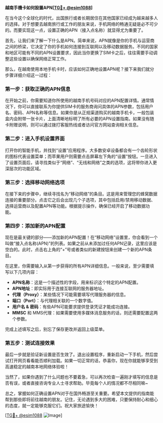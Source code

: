 **越南手機卡如何設置APN[[TG💪+ @esim1088](https://t.me/s/esim1088)]**

在当今这个全球化的时代，出国旅行或者长期居住在其他国家已经成为越来越多人的选择。对于想要去越南旅行或工作的朋友来说，手机网络的畅通无疑是必不可少的。而要实现这一点，设置正确的APN（接入点名称）就显得尤为重要了。

首先，让我们来了解一下什么是APN。简单来说，APN就像是你的手机与运营商之间的桥梁，它决定了你的手机如何连接到互联网以及移动数据服务。不同的国家和地区可能有不同的APN设置要求，因此当你更换了SIM卡之后，往往需要手动调整这些设置以确保网络正常工作。

那么，在越南使用本地手机卡时，应该如何正确地设置APN呢？接下来我们就分步骤详细介绍这一过程：

### 第一步：获取正确的APN信息

在开始之前，你需要知道你所使用的越南手机号码对应的APN配置详情。通常情况下，你可以直接联系为你提供SIM卡的服务商询问具体的APN参数，包括用户名、密码、APN名称等信息。如果你是从正规渠道购买的越南手机卡，一般包装盒内会附带一张卡片，上面清晰地标明了所有必要的APN设置指南。如果没有随卡附赠说明，则可以通过拨打客服热线或者访问官方网站查询相关信息。

### 第二步：进入手机设置界面

打开你的智能手机，并找到“设置”应用程序。大多数安卓设备都会有一个齿轮形状的图标代表设置菜单；而苹果用户则需要点击屏幕左下角的“设置”按钮。一旦进入了设置页面后，请寻找类似于“网络”、“无线和网络”之类的选项，这将带你进入更深层次的功能区域。

### 第三步：选择移动网络选项

在接下来的步骤中，继续寻找名为“移动网络”的条目。这是用来管理您的蜂窝数据连接的重要部分。点击它之后会出现几个子选项，其中包括启用/禁用移动数据、选择运营商以及配置APN等功能。根据提示操作，确保已经开启了移动数据功能。

### 第四步：添加新的APN配置

现在是最关键的部分——添加新的APN配置！在“移动网络”设置里，你会看到一个叫做“接入点名称(APN)”的列表。如果之前从未添加过任何APN记录，这里应该是空白的。此时，点击右上角的“+”号或者类似的新建按钮来创建一个新的APN条目。

在这里，你需要输入从第一步获得的所有APN详细信息。一般来说，至少需要填写以下几项内容：
- **APN名称**：这是一个描述性的字段，用来标识这个特定的APN配置。
- **APN地址**：即实际用于连接互联网的服务器地址。
- **代理（Proxy）**：某些情况下可能需要填写代理服务器的信息。
- **端口（Port）**：与代理相关联的一个数字值。
- **用户名 & 密码**：有些APN可能要求提供登录凭证才能成功连接。
- **MMSC** 和 MMS代理：如果需要使用多媒体消息服务的话，则还需要配置这两个参数。

完成上述填写之后，别忘了保存更改并返回上级菜单。

### 第五步：测试连接效果

最后一步就是验证新设置是否生效了。退出设置程序，重新启动一下手机，然后尝试打开网页看看能否顺利加载。如果一切正常的话，恭喜你，现在你就能够享受到高速稳定的越南本地网络体验啦！

当然了，如果你遇到了什么问题也不要着急，可以再次检查一遍刚才填写的信息是否有误，或者直接咨询专业人士寻求帮助。毕竟每个人的情况都不尽相同嘛~

总之，掌握如何正确设置APN对于在国外畅游至关重要。希望本文提供的指南能帮到那些即将前往越南的朋友。记住，无论遇到多大的困难，只要保持耐心和细心的态度，就一定能够克服它们。祝大家旅途愉快！

[[TG💪+ @esim1088](https://t.me/s/esim1088) ![Image](https://i.postimg.cc/4NQfJmqS/Snipaste-2025-05-13-00-14-12.png)]